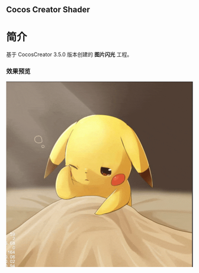 ## Cocos Creator Shader

# 简介
基于 CocosCreator 3.5.0 版本创建的 **图片闪光** 工程。

### 效果预览
![image](../../../gif/202202/2022022402.gif)
